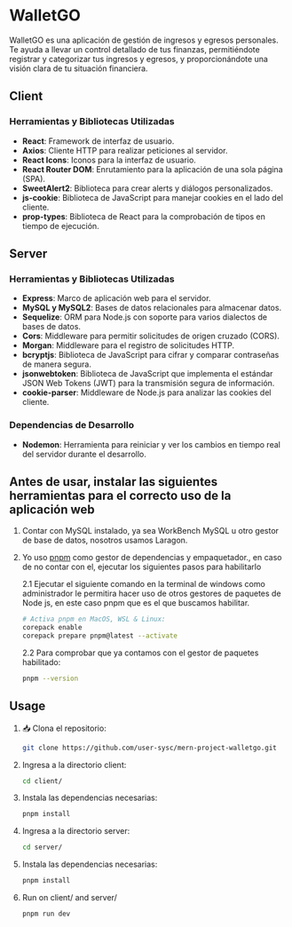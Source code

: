 # WalletGO

WalletGO es una aplicación de gestión de ingresos y egresos personales. Te ayuda a llevar un control detallado de tus finanzas, permitiéndote registrar y categorizar tus ingresos y egresos, y proporcionándote una visión clara de tu situación financiera.

## Client

### Herramientas y Bibliotecas Utilizadas

- **React**: Framework de interfaz de usuario.
- **Axios**: Cliente HTTP para realizar peticiones al servidor.
- **React Icons**: Iconos para la interfaz de usuario.
- **React Router DOM**: Enrutamiento para la aplicación de una sola página (SPA).
- **SweetAlert2**: Biblioteca para crear alerts y diálogos personalizados.
- **js-cookie**: Biblioteca de JavaScript para manejar cookies en el lado del cliente.
- **prop-types**: Biblioteca de React para la comprobación de tipos en tiempo de ejecución.

## Server

### Herramientas y Bibliotecas Utilizadas

- **Express**: Marco de aplicación web para el servidor.
- **MySQL y MySQL2**: Bases de datos relacionales para almacenar datos.
- **Sequelize**: ORM para Node.js con soporte para varios dialectos de bases de datos.
- **Cors**: Middleware para permitir solicitudes de origen cruzado (CORS).
- **Morgan**: Middleware para el registro de solicitudes HTTP.
- **bcryptjs**: Biblioteca de JavaScript para cifrar y comparar contraseñas de manera segura.
- **jsonwebtoken**: Biblioteca de JavaScript que implementa el estándar JSON Web Tokens (JWT) para la transmisión segura de información.
- **cookie-parser**: Middleware de Node.js para analizar las cookies del cliente.

### Dependencias de Desarrollo

- **Nodemon**: Herramienta para reiniciar y ver los cambios en tiempo real del servidor durante el desarrollo.

## Antes de usar, instalar las siguientes herramientas para el correcto uso de la aplicación web

1. Contar con MySQL instalado, ya sea WorkBench MySQL u otro gestor de base de datos, nosotros usamos Laragon.
2. Yo uso [pnpm](https://pnpm.io/installation) como gestor de dependencias y empaquetador., en caso de no contar con el, ejecutar los siguientes pasos para habilitarlo

   2.1 Ejecutar el siguiente comando en la terminal de windows como administrador le permitira hacer uso de otros gestores de paquetes de Node js, en este caso pnpm que es el que buscamos habilitar.

   ```bash
   # Activa pnpm en MacOS, WSL & Linux:
   corepack enable
   corepack prepare pnpm@latest --activate
   ```

   2.2 Para comprobar que ya contamos con el gestor de paquetes habilitado:

   ```bash
   pnpm --version
   ```

## Usage

1. 📥 Clona el repositorio:
   ```bash
   git clone https://github.com/user-sysc/mern-project-walletgo.git
   ```
2. Ingresa a la directorio client:
   ```bash
   cd client/
   ```
3. Instala las dependencias necesarias:
   ```bash
   pnpm install
   ```
4. Ingresa a la directorio server:
   ```bash
   cd server/
   ```
5. Instala las dependencias necesarias:
   ```bash
   pnpm install
   ```
6. Run on client/ and server/
   ```bash
   pnpm run dev
   ```
